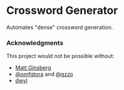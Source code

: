 # Crossword Generator

Automates "dense" crossword generation.

### Acknowledgments
This project would not be possible without:
* [Matt Ginsberg](https://tiwwdty.com/clue/)
* [@omfgtora](https://github.com/omfgtora) and [@gzzo](https://github.com/gzzo)
* [dwyl](https://github.com/dwyl/english-words)